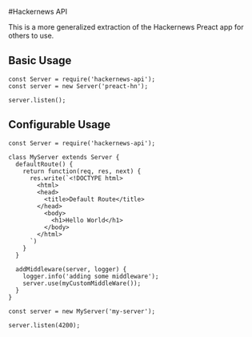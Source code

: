 #Hackernews API

This is a more generalized extraction of the Hackernews Preact app for others to use.

## Basic Usage

```
const Server = require('hackernews-api');
const server = new Server('preact-hn');

server.listen();
```

## Configurable Usage

```
const Server = require('hackernews-api');

class MyServer extends Server {
  defaultRoute() {
    return function(req, res, next) {
      res.write(`<!DOCTYPE html>
        <html>
        <head>
          <title>Default Route</title>
        </head>
          <body>
            <h1>Hello World</h1>
          </body>
        </html>
      `)
    }
  }

  addMiddleware(server, logger) {
    logger.info('adding some middleware');
    server.use(myCustomMiddleWare());
  }
}

const server = new MyServer('my-server');

server.listen(4200);
```
